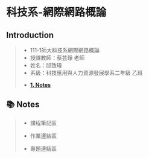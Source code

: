 # 科技系-網際網路概論
## Introduction
> * 111-1師大科技系網際網路概論  
> * 授課教師：蔡芸琤 老師  
> * 姓名：邱致瑋  
> * 系級：科技應用與人力資源發展學系二年級 乙班  
>
>+ [**1. Notes** ](https://github.com/willchiou1012/Web#books-notes)
 
## :books: Notes
> * 課程筆記區
>  
> * 作業連結區
>  
> * 專題連結區
  
